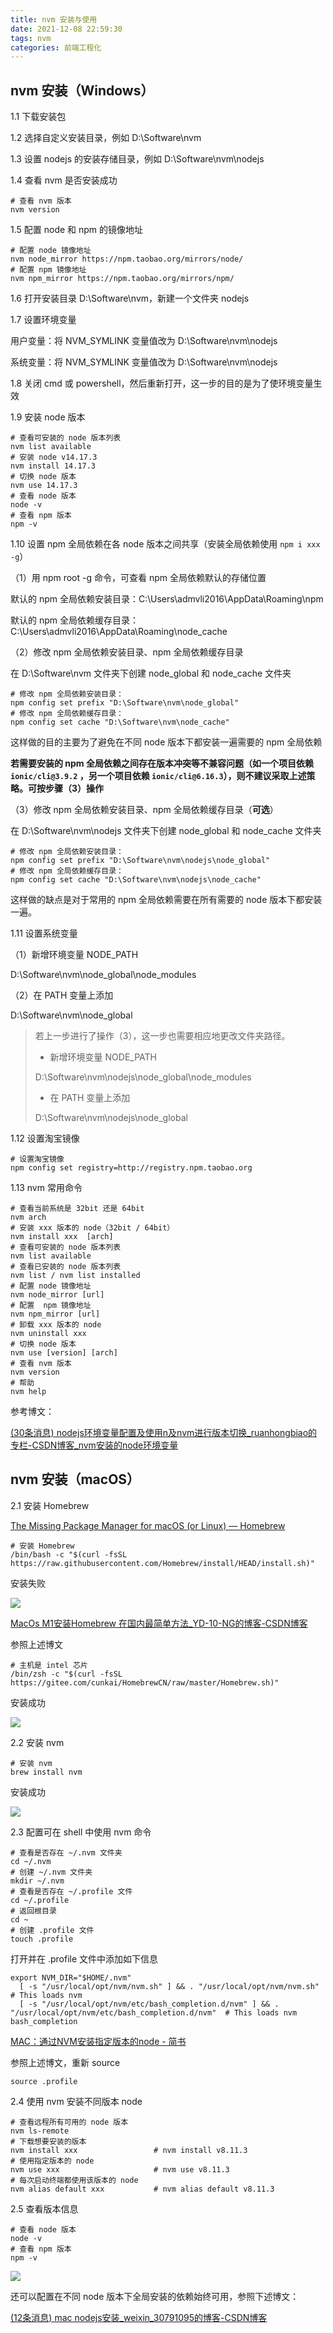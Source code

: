 ```yaml
---
title: nvm 安装与使用
date: 2021-12-08 22:59:30
tags: nvm
categories: 前端工程化
---
```


## nvm 安装（Windows）

1.1 下载安装包

1.2 选择自定义安装目录，例如 D:\Software\nvm

1.3 设置 nodejs 的安装存储目录，例如 D:\Software\nvm\nodejs 

1.4 查看 nvm 是否安装成功

<!--more-->

```shell
# 查看 nvm 版本
nvm version
```

1.5 配置 node 和 npm 的镜像地址

```shell
# 配置 node 镜像地址
nvm node_mirror https://npm.taobao.org/mirrors/node/
# 配置 npm 镜像地址
nvm npm_mirror https://npm.taobao.org/mirrors/npm/
```

1.6 打开安装目录 D:\Software\nvm，新建一个文件夹 nodejs

1.7 设置环境变量

用户变量：将 NVM_SYMLINK 变量值改为 D:\Software\nvm\nodejs

系统变量：将 NVM_SYMLINK 变量值改为 D:\Software\nvm\nodejs

1.8 关闭 cmd 或 powershell，然后重新打开，这一步的目的是为了使环境变量生效

1.9 安装 node 版本

```shell
# 查看可安装的 node 版本列表
nvm list available
# 安装 node v14.17.3
nvm install 14.17.3
# 切换 node 版本
nvm use 14.17.3
# 查看 node 版本
node -v
# 查看 npm 版本
npm -v
```

1.10 设置 npm 全局依赖在各 node 版本之间共享（安装全局依赖使用 `npm i xxx -g`）

（1）用 npm root -g 命令，可查看 npm 全局依赖默认的存储位置

默认的 npm 全局依赖安装目录：C:\Users\admvli2016\AppData\Roaming\npm

默认的 npm 全局依赖缓存目录：C:\Users\admvli2016\AppData\Roaming\node_cache

（2）修改 npm 全局依赖安装目录、npm 全局依赖缓存目录

在 D:\Software\nvm 文件夹下创建 node_global 和 node_cache 文件夹

```shell
# 修改 npm 全局依赖安装目录：
npm config set prefix "D:\Software\nvm\node_global"
# 修改 npm 全局依赖缓存目录：
npm config set cache "D:\Software\nvm\node_cache"
```

这样做的目的主要为了避免在不同 node 版本下都安装一遍需要的 npm 全局依赖

**若需要安装的 npm 全局依赖之间存在版本冲突等不兼容问题（如一个项目依赖 `ionic/cli@3.9.2` ，另一个项目依赖 `ionic/cli@6.16.3`），则不建议采取上述策略。可按步骤（3）操作**

（3）修改 npm 全局依赖安装目录、npm 全局依赖缓存目录（**可选**）

在 D:\Software\nvm\nodejs 文件夹下创建 node_global 和 node_cache 文件夹

```shell
# 修改 npm 全局依赖安装目录：
npm config set prefix "D:\Software\nvm\nodejs\node_global"
# 修改 npm 全局依赖缓存目录：
npm config set cache "D:\Software\nvm\nodejs\node_cache"
```

这样做的缺点是对于常用的 npm 全局依赖需要在所有需要的 node 版本下都安装一遍。

1.11 设置系统变量

（1）新增环境变量 NODE_PATH 

D:\Software\nvm\node_global\node_modules

（2）在 PATH 变量上添加

D:\Software\nvm\node_global

> 若上一步进行了操作（3），这一步也需要相应地更改文件夹路径。
>
> + 新增环境变量 NODE_PATH 
>
> D:\Software\nvm\nodejs\node_global\node_modules
>
> + 在 PATH 变量上添加
>
> D:\Software\nvm\nodejs\node_global

1.12 设置淘宝镜像

```shell
# 设置淘宝镜像
npm config set registry=http://registry.npm.taobao.org
```

1.13 nvm 常用命令

```shell
# 查看当前系统是 32bit 还是 64bit
nvm arch  
# 安装 xxx 版本的 node（32bit / 64bit）
nvm install xxx  [arch]   
# 查看可安装的 node 版本列表
nvm list available  
# 查看已安装的 node 版本列表
nvm list / nvm list installed  	
# 配置 node 镜像地址
nvm node_mirror [url]   
# 配置  npm 镜像地址
nvm npm_mirror [url]    
# 卸载 xxx 版本的 node
nvm uninstall xxx  
# 切换 node 版本
nvm use [version] [arch]   
# 查看 nvm 版本
nvm version  
# 帮助
nvm help  
```

参考博文：

[(30条消息) nodejs环境变量配置及使用n及nvm进行版本切换_ruanhongbiao的专栏-CSDN博客_nvm安装的node环境变量](https://blog.csdn.net/qappleh/article/details/98210168)



## nvm 安装（macOS）

2.1 安装 Homebrew

[The Missing Package Manager for macOS (or Linux) — Homebrew](https://brew.sh/)

```shell
# 安装 Homebrew
/bin/bash -c "$(curl -fsSL https://raw.githubusercontent.com/Homebrew/install/HEAD/install.sh)"
```

安装失败

![](https://gitee.com/admvli2016/pictures/raw/master/img/MTY4ODg1MDk0ODIwNzAwOA_110930_2H4Zn8oeNqBPEm0M_1634724494%5B1%5D.png)

[MacOs M1安装Homebrew 在国内最简单方法_YD-10-NG的博客-CSDN博客](https://blog.csdn.net/sinat_38184748/article/details/114115441)

参照上述博文

```shell
# 主机是 intel 芯片
/bin/zsh -c "$(curl -fsSL https://gitee.com/cunkai/HomebrewCN/raw/master/Homebrew.sh)"
```

安装成功

![](https://gitee.com/admvli2016/pictures/raw/master/img/MTY4ODg1MDk0ODIwNzAwOA_684570_d49PN2YGVTay--PF_1634725347%5B1%5D.png)

2.2 安装 nvm

```shell
# 安装 nvm
brew install nvm
```
安装成功

![](https://gitee.com/admvli2016/pictures/raw/master/img/MTY4ODg1MDk0ODIwNzAwOA_986409_Rce_MckZCM_3uOeN_1634797297%5B1%5D.png)

2.3 配置可在 shell 中使用 nvm 命令

```shell
# 查看是否存在 ~/.nvm 文件夹
cd ~/.nvm 
# 创建 ~/.nvm 文件夹
mkdir ~/.nvm
# 查看是否存在 ~/.profile 文件
cd ~/.profile
# 返回根目录
cd ~
# 创建 .profile 文件
touch .profile
```

打开并在 .profile 文件中添加如下信息

```shell
export NVM_DIR="$HOME/.nvm"
  [ -s "/usr/local/opt/nvm/nvm.sh" ] && . "/usr/local/opt/nvm/nvm.sh"  # This loads nvm
  [ -s "/usr/local/opt/nvm/etc/bash_completion.d/nvm" ] && . "/usr/local/opt/nvm/etc/bash_completion.d/nvm"  # This loads nvm bash_completion
```

[MAC：通过NVM安装指定版本的node - 简书](https://www.jianshu.com/p/a6044bd2ad35)

参照上述博文，重新 source

```shell
source .profile
```

2.4 使用 nvm 安装不同版本 node

```shell
# 查看远程所有可用的 node 版本
nvm ls-remote
# 下载想要安装的版本
nvm install xxx  				# nvm install v8.11.3
# 使用指定版本的 node
nvm use xxx  					# nvm use v8.11.3
# 每次启动终端都使用该版本的 node
nvm alias default xxx  			# nvm alias default v8.11.3 
```

2.5 查看版本信息

```shell
# 查看 node 版本
node -v
# 查看 npm 版本
npm -v
```

![](https://gitee.com/admvli2016/pictures/raw/master/img/MTY4ODg1MDk0ODIwNzAwOA_174170_lE6IMXhcnr4CM9HT_1634798562%5B1%5D.png)

还可以配置在不同 node 版本下全局安装的依赖始终可用，参照下述博文：

[(12条消息) mac nodejs安装_weixin_30791095的博客-CSDN博客](https://blog.csdn.net/weixin_30791095/article/details/95144605)